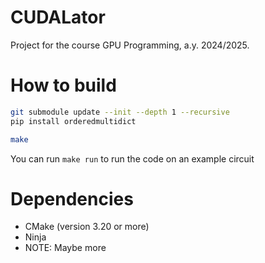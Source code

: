 # CUDALator

Project for the course GPU Programming, a.y. 2024/2025.


# How to build

```sh
git submodule update --init --depth 1 --recursive
pip install orderedmultidict

make
```

You can run `make run` to run the code on an example circuit

# Dependencies

- CMake (version 3.20 or more)
- Ninja
- NOTE: Maybe more

